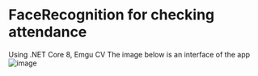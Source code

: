 # FaceRecognition for checking attendance 
Using .NET Core 8, Emgu CV
The image below is an interface of the app
![image](https://github.com/baoxelo/FaceRecognition/assets/132845642/49d6e773-beb3-4f7f-a971-76a00598271e)


